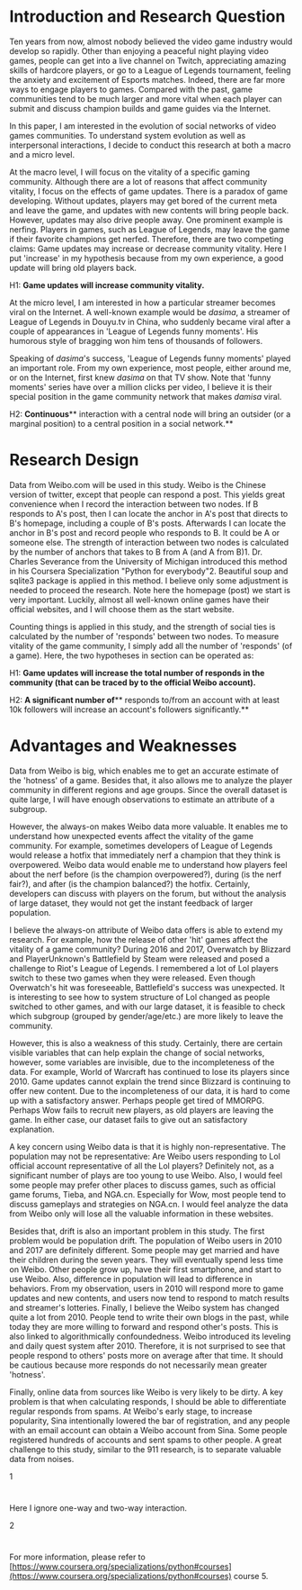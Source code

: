 # Introduction and Research Question

Ten years from now, almost nobody believed the video game industry would develop so rapidly. Other than enjoying a peaceful night playing video games, people can get into a live channel on Twitch, appreciating amazing skills of hardcore players, or go to a League of Legends tournament, feeling the anxiety and excitement of Esports matches. Indeed, there are far more ways to engage players to games. Compared with the past, game communities tend to be much larger and more vital when each player can submit and discuss champion builds and game guides via the Internet.

In this paper, I am interested in the evolution of social networks of video games communities. To understand system evolution as well as interpersonal interactions, I decide to conduct this research at both a macro and a micro level.

At the macro level, I will focus on the vitality of a specific gaming community. Although there are a lot of reasons that affect community vitality, I focus on the effects of game updates. There is a paradox of game developing. Without updates, players may get bored of the current meta and leave the game, and updates with new contents will bring people back. However, updates may also drive people away. One prominent example is nerfing. Players in games, such as League of Legends, may leave the game if their favorite champions get nerfed. Therefore, there are two competing claims: Game updates may increase or decrease community vitality. Here I put &#39;increase&#39; in my hypothesis because from my own experience, a good update will bring old players back.

H1: **Game updates will increase community vitality.**

At the micro level, I am interested in how a particular streamer becomes viral on the Internet. A well-known example would be _dasima_, a streamer of League of Legends in Douyu.tv in China, who suddenly became viral after a couple of appearances in &#39;League of Legends funny moments&#39;. His humorous style of bragging won him tens of thousands of followers.

Speaking of _dasima_&#39;s success, &#39;League of Legends funny moments&#39; played an important role. From my own experience, most people, either around me, or on the Internet, first knew _dasima_ on that TV show. Note that &#39;funny moments&#39; series have over a million clicks per video, I believe it is their special position in the game community network that makes _damisa_ viral.

H2: **Continuous**** interaction with a central node will bring an outsider (or a marginal position) to a central position in a social network.**

# Research Design

Data from Weibo.com will be used in this study. Weibo is the Chinese version of twitter, except that people can respond a post. This yields great convenience when I record the interaction between two nodes. If B responds to A&#39;s post, then I can locate the anchor in A&#39;s post that directs to B&#39;s homepage, including a couple of B&#39;s posts. Afterwards I can locate the anchor in B&#39;s post and record people who responds to B. It could be A or someone else. The strength of interaction between two nodes is calculated by the number of anchors that takes to B from A (and A from B)1. Dr. Charles Severance from the University of Michigan introduced this method in his Coursera Specialization &quot;Python for everybody&quot;2. Beautiful soup and sqlite3 package is applied in this method. I believe only some adjustment is needed to proceed the research. Note here the homepage (post) we start is very important.  Luckily, almost all well-known online games have their official websites, and I will choose them as the start website.

Counting things is applied in this study, and the strength of social ties is calculated by the number of &#39;responds&#39; between two nodes. To measure vitality of the game community, I simply add all the number of &#39;responds&#39; (of a game). Here, the two hypotheses in section can be operated as:

H1: **Game updates will increase the total number of responds in the community (that can be traced by to the official Weibo account).**

H2: **A significant number of**** responds to/from an account with at least 10k followers will increase an account&#39;s followers significantly.**

# Advantages and Weaknesses

Data from Weibo is big, which enables me to get an accurate estimate of the &#39;hotness&#39; of a game. Besides that, it also allows me to analyze the player community in different regions and age groups. Since the overall dataset is quite large, I will have enough observations to estimate an attribute of a subgroup.

However, the always-on makes Weibo data more valuable. It enables me to understand how unexpected events affect the vitality of the game community. For example, sometimes developers of League of Legends would release a hotfix that immediately nerf a champion that they think is overpowered. Weibo data would enable me to understand how players feel about the nerf before (is the champion overpowered?), during (is the nerf fair?), and after (is the champion balanced?) the hotfix. Certainly, developers can discuss with players on the forum, but without the analysis of large dataset, they would not get the instant feedback of larger population.

I believe the always-on attribute of Weibo data offers is able to extend my research. For example, how the release of other &#39;hit&#39; games affect the vitality of a game community? During 2016 and 2017, Overwatch by Blizzard and PlayerUnknown&#39;s Battlefield by Steam were released and posed a challenge to Riot&#39;s League of Legends. I remembered a lot of Lol players switch to these two games when they were released. Even though Overwatch&#39;s hit was foreseeable, Battlefield&#39;s success was unexpected. It is interesting to see how to system structure of Lol changed as people switched to other games, and with our large dataset, it is feasible to check which subgroup (grouped by gender/age/etc.) are more likely to leave the community.

However, this is also a weakness of this study. Certainly, there are certain visible variables that can help explain the change of social networks, however, some variables are invisible, due to the incompleteness of the data. For example, World of Warcraft has continued to lose its players since 2010. Game updates cannot explain the trend since Blizzard is continuing to offer new content. Due to the incompleteness of our data, it is hard to come up with a satisfactory answer. Perhaps people get tired of MMORPG. Perhaps Wow fails to recruit new players, as old players are leaving the game. In either case, our dataset fails to give out an satisfactory explanation.

A key concern using Weibo data is that it is highly non-representative. The population may not be representative: Are Weibo users responding to Lol official account representative of all the Lol players? Definitely not, as a significant number of plays are too young to use Weibo. Also, I would feel some people may prefer other places to discuss games, such as official game forums, Tieba, and NGA.cn. Especially for Wow, most people tend to discuss gameplays and strategies on NGA.cn. I would feel analyze the data from Weibo only will lose all the valuable information in these websites.

Besides that, drift is also an important problem in this study. The first problem would be population drift. The population of Weibo users in 2010 and 2017 are definitely different. Some people may get married and have their children during the seven years. They will eventually spend less time on Weibo. Other people grow up, have their first smartphone, and start to use Weibo. Also, difference in population will lead to difference in behaviors. From my observation, users in 2010 will respond more to game updates and new contents, and users now tend to respond to match results and streamer&#39;s lotteries. Finally, I believe the Weibo system has changed quite a lot from 2010. People tend to write their own blogs in the past, while today they are more willing to forward and respond other&#39;s posts. This is also linked to algorithmically confoundedness. Weibo introduced its leveling and daily quest system after 2010. Therefore, it is not surprised to see that people respond to others&#39; posts more on average after that time. It should be cautious because more responds do not necessarily mean greater &#39;hotness&#39;.

Finally, online data from sources like Weibo is very likely to be dirty. A key problem is that when calculating responds, I should be able to differentiate regular responds from spams. At Weibo&#39;s early stage, to increase popularity, Sina intentionally lowered the bar of registration, and any people with an email account can obtain a Weibo account from Sina. Some people registered hundreds of accounts and sent spams to other people. A great challenge to this study, similar to the 911 research, is to separate valuable data from noises.



1

#
 Here I ignore one-way and two-way interaction.

2

#
 For more information, please refer to [https://www.coursera.org/specializations/python#courses](https://www.coursera.org/specializations/python#courses) course 5.
